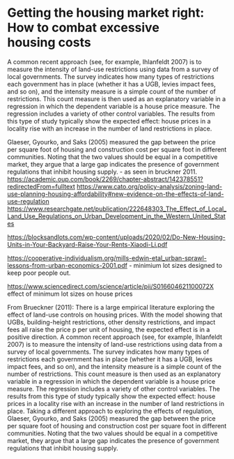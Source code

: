 # Getting the housing market right: How to combat excessive housing costs

A common recent approach (see, for example, Ihlanfeldt 2007) is to measure the intensity of land-use restrictions using data from a survey of local governments. The survey indicates how many types of restrictions each government has in place (whether it has a UGB, levies impact fees, and so on), and the intensity measure is a simple count of the number of restrictions. This count measure is then used as an explanatory variable in a regression in which the dependent variable is a house price measure. The regression includes a variety of other control variables. The results from this type of study typically show the expected effect: house prices in a locality rise with an increase in the number of land restrictions in place.

Glaeser, Gyourko, and Saks (2005) measured the gap between the price per square foot of housing and construction cost per square foot in different communities. Noting that the two values should be equal in a competitive market, they argue that a large gap indicates the presence of government regulations that inhibit housing supply. - as seen in bruckner 2011. 
https://academic.oup.com/book/2269/chapter-abstract/142378551?redirectedFrom=fulltext
https://www.cato.org/policy-analysis/zoning-land-use-planning-housing-affordability#new-evidence-on-the-effects-of-land-use-regulation 
https://www.researchgate.net/publication/222648303_The_Effect_of_Local_Land_Use_Regulations_on_Urban_Development_in_the_Western_United_States


https://blocksandlots.com/wp-content/uploads/2020/02/Do-New-Housing-Units-in-Your-Backyard-Raise-Your-Rents-Xiaodi-Li.pdf

https://cooperative-individualism.org/mills-edwin-etal_urban-sprawl-lessons-from-urban-economics-2001.pdf - minimium lot sizes designed to keep poor people out. 

https://www.sciencedirect.com/science/article/pii/S016604621100072X effect of minimum lot sizes on house prices

From Brueckner (2011):
  There  is  a  large  empirical  literature  exploring  the  effect  of  land-use  controls  on  housing  prices.  With  the  model  showing  that  UGBs,  building-height restrictions, other density restrictions, and impact fees all raise the price p per unit of housing, the expected effect is in a positive direction. A common recent approach (see, for example, Ihlanfeldt 2007)  is  to  measure  the  intensity  of  land-use  restrictions  using  data  from  a  survey  of  local  governments.  The  survey  indicates  how  many  types  of  restrictions  each  government  has  in  place  (whether  it  has  a  UGB,  levies  impact  fees,  and  so  on),  and  the  intensity  measure  is  a  simple count of the number of restrictions. This count measure is then used as an explanatory variable in a regression in which the dependent variable is a house price measure. The regression includes a variety of other  control  variables.  The  results  from  this  type  of  study  typically  show the expected effect: house prices in a locality rise with an increase in the number of land restrictions in place.   Taking  a  different  approach  to  exploring  the  effects  of  regulation,  Glaeser, Gyourko, and Saks (2005) measured the gap between the price per  square  foot  of  housing  and  construction  cost  per  square  foot  in  different communities. Noting that the two values should be equal in a competitive market, they argue that a large gap indicates the presence of government regulations that inhibit housing supply. 
